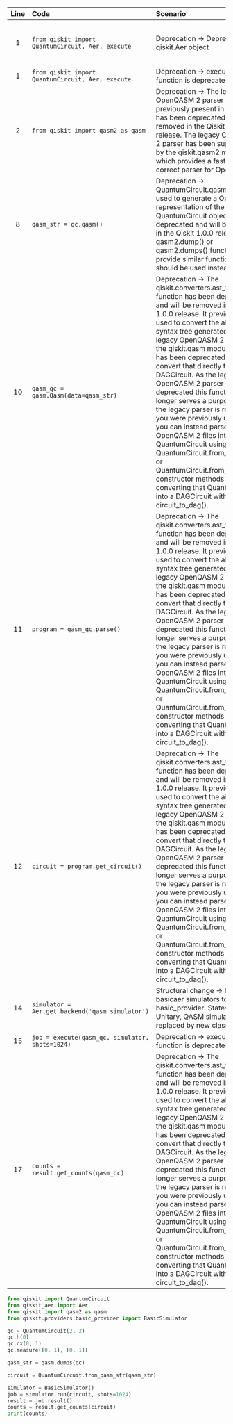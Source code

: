 | Line | Code | Scenario | Reference | Artifact | Refactoring |
| :--: | :--- | :------- | :-------: | :------- | :---------- |
| 1 | `from qiskit import QuantumCircuit, Aer, execute` | Deprecation -> Deprecation of qiskit.Aer object | qrn_tax_ddbb-0771d384-706f-40c0-818d-20a4b728e9a2 | qiskit.Aer | `from qiskit_aer import Aer` |
| 1 | `from qiskit import QuantumCircuit, Aer, execute` | Deprecation -> execute() function is deprecated | IK | execute | |
| 2 | `from qiskit import qasm2 as qasm` | Deprecation -> The legacy OpenQASM 2 parser module previously present in qiskit.qasm has been deprecated. It will be removed in the Qiskit 1.0.0 release. The legacy OpenQASM 2 parser has been superseded by the qiskit.qasm2 module which provides a faster more correct parser for OpenQASM 2. | qrn_tax_ddbb-d81c6f52-5772-420b-9094-0c9d7d5b64a2 | qiskit.qasm | |
| 8 | `qasm_str = qc.qasm()` | Deprecation -> QuantumCircuit.qasm() method used to generate a OpenQASM 2 representation of the QuantumCircuit object has been deprecated and will be removed in the Qiskit 1.0.0 release. The qasm2.dump() or qasm2.dumps() functions which provide similar functionality should be used instead. | qrn_tax_ddbb-b5111ded-f178-4354-a8db-f475bdf64d57 | QuantumCircuit.qasm() | `qasm_str = qasm.dumps(qc)` |
| 10 | `qasm_qc = qasm.Qasm(data=qasm_str)` | Deprecation -> The qiskit.converters.ast_to_dag function has been deprecated and will be removed in the Qiskit 1.0.0 release. It previously was used to convert the abstract syntax tree generated by the legacy OpenQASM 2 parser (in the qiskit.qasm module which has been deprecated) and convert that directly to a DAGCircuit. As the legacy OpenQASM 2 parser has been deprecated this function will no longer serves a purpose after the legacy parser is removed. If you were previously using this, you can instead parse your OpenQASM 2 files into a QuantumCircuit using the QuantumCircuit.from_qasm_file() or QuantumCircuit.from_qasm_str() constructor methods and then converting that QuantumCircuit into a DAGCircuit with circuit_to_dag(). | qrn_tax_ddbb-d5bc1bb4-7acd-47c5-be94-ef19074cbdcc | qasm.Qasm | `circuit = QuantumCircuit.from_qasm_str(qasm_str)` |
| 11 | `program = qasm_qc.parse()` | Deprecation -> The qiskit.converters.ast_to_dag function has been deprecated and will be removed in the Qiskit 1.0.0 release. It previously was used to convert the abstract syntax tree generated by the legacy OpenQASM 2 parser (in the qiskit.qasm module which has been deprecated) and convert that directly to a DAGCircuit. As the legacy OpenQASM 2 parser has been deprecated this function will no longer serves a purpose after the legacy parser is removed. If you were previously using this, you can instead parse your OpenQASM 2 files into a QuantumCircuit using the QuantumCircuit.from_qasm_file() or QuantumCircuit.from_qasm_str() constructor methods and then converting that QuantumCircuit into a DAGCircuit with circuit_to_dag(). | qrn_tax_ddbb-d5bc1bb4-7acd-47c5-be94-ef19074cbdcc | Qasm.parse() | |
| 12 | `circuit = program.get_circuit()` | Deprecation -> The qiskit.converters.ast_to_dag function has been deprecated and will be removed in the Qiskit 1.0.0 release. It previously was used to convert the abstract syntax tree generated by the legacy OpenQASM 2 parser (in the qiskit.qasm module which has been deprecated) and convert that directly to a DAGCircuit. As the legacy OpenQASM 2 parser has been deprecated this function will no longer serves a purpose after the legacy parser is removed. If you were previously using this, you can instead parse your OpenQASM 2 files into a QuantumCircuit using the QuantumCircuit.from_qasm_file() or QuantumCircuit.from_qasm_str() constructor methods and then converting that QuantumCircuit into a DAGCircuit with circuit_to_dag(). | qrn_tax_ddbb-d5bc1bb4-7acd-47c5-be94-ef19074cbdcc | program.get_circuit() | |
| 14 | `simulator = Aer.get_backend('qasm_simulator')` | Structural change -> Migration: basicaer simulators to basic_provider. Statevector, Unitary, QASM simulators replaced by new classes. | qrn_tax_ddbb-dd54f269-d2e3-4a45-a285-a01443c4ccef | Aer.get_backend('qasm_simulator') | `from qiskit.providers.basic_provider import BasicSimulator` `simulator = BasicSimulator()` |
| 15 | `job = execute(qasm_qc, simulator, shots=1024)` | Deprecation -> execute() function is deprecated | IK | execute | `job = simulator.run(circuit, shots=1024)` |
| 17 | `counts = result.get_counts(qasm_qc)` | Deprecation -> The qiskit.converters.ast_to_dag function has been deprecated and will be removed in the Qiskit 1.0.0 release. It previously was used to convert the abstract syntax tree generated by the legacy OpenQASM 2 parser (in the qiskit.qasm module which has been deprecated) and convert that directly to a DAGCircuit. As the legacy OpenQASM 2 parser has been deprecated this function will no longer serves a purpose after the legacy parser is removed. If you were previously using this, you can instead parse your OpenQASM 2 files into a QuantumCircuit using the QuantumCircuit.from_qasm_file() or QuantumCircuit.from_qasm_str() constructor methods and then converting that QuantumCircuit into a DAGCircuit with circuit_to_dag(). | qrn_tax_ddbb-d5bc1bb4-7acd-47c5-be94-ef19074cbdcc | result.get_counts(qasm_qc) | `counts = result.get_counts(circuit)` |


```python
from qiskit import QuantumCircuit
from qiskit_aer import Aer
from qiskit import qasm2 as qasm
from qiskit.providers.basic_provider import BasicSimulator

qc = QuantumCircuit(2, 2)
qc.h(0)
qc.cx(0, 1)
qc.measure([0, 1], [0, 1])

qasm_str = qasm.dumps(qc)

circuit = QuantumCircuit.from_qasm_str(qasm_str)

simulator = BasicSimulator()
job = simulator.run(circuit, shots=1024)
result = job.result()
counts = result.get_counts(circuit)
print(counts)
```